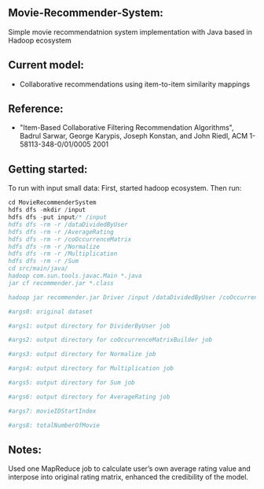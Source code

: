 Movie-Recommender-System:
--------------

Simple movie recommendatnion system implementation with Java based in Hadoop ecosystem

Current model:
--------------
- Collaborative recommendations using item-to-item similarity mappings

Reference:
----------
- "Item-Based Collaborative Filtering Recommendation Algorithms", Badrul Sarwar, George Karypis, Joseph Konstan, and John Riedl, ACM 1-58113-348-0/01/0005 2001



Getting started:
----------------

To run with input small data:
First, started hadoop ecosystem.
Then run:

```Java
cd MovieRecommenderSystem
hdfs dfs -mkdir /input
hdfs dfs -put input/* /input  
hdfs dfs -rm -r /dataDividedByUser
hdfs dfs -rm -r /AverageRating
hdfs dfs -rm -r /coOccurrenceMatrix
hdfs dfs -rm -r /Normalize
hdfs dfs -rm -r /Multiplication
hdfs dfs -rm -r /Sum
cd src/main/java/
hadoop com.sun.tools.javac.Main *.java
jar cf recommender.jar *.class

hadoop jar recommender.jar Driver /input /dataDividedByUser /coOccurrenceMatrix /Normalize /Multiplication /Sum /AverageRating 10001 7

#args0: original dataset

#args1: output directory for DividerByUser job

#args2: output directory for coOccurrenceMatrixBuilder job

#args3: output directory for Normalize job

#args4: output directory for Multiplication job

#args5: output directory for Sum job

#args6: output directory for AverageRating job

#args7: movieIDStartIndex

#args8: totalNumberOfMovie
```

Notes:
------
Used one MapReduce job to calculate user’s own average rating value and interpose into original rating matrix, enhanced the credibility of the model.

